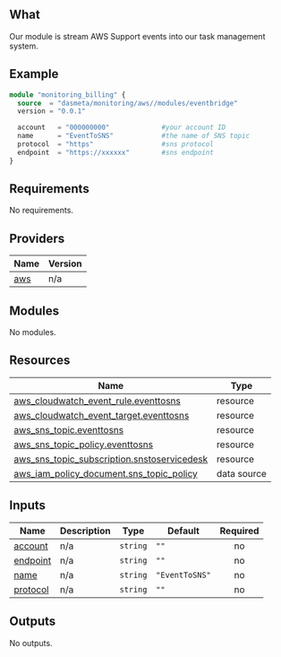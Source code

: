 ## What

Our module is stream AWS Support events into our task management system.

## Example

```terraform
module "monitoring_billing" {
  source  = "dasmeta/monitoring/aws//modules/eventbridge"
  version = "0.0.1"

  account   = "000000000"             #your account ID
  name      = "EventToSNS"            #the name of SNS topic
  protocol  = "https"                 #sns protocol
  endpoint  = "https://xxxxxx"        #sns endpoint
}
```

## Requirements

No requirements.

## Providers

| Name | Version |
|------|---------|
| <a name="provider_aws"></a> [aws](#provider\_aws) | n/a |

## Modules

No modules.

## Resources

| Name | Type |
|------|------|
| [aws_cloudwatch_event_rule.eventtosns](https://registry.terraform.io/providers/hashicorp/aws/latest/docs/resources/cloudwatch_event_rule) | resource |
| [aws_cloudwatch_event_target.eventtosns](https://registry.terraform.io/providers/hashicorp/aws/latest/docs/resources/cloudwatch_event_target) | resource |
| [aws_sns_topic.eventtosns](https://registry.terraform.io/providers/hashicorp/aws/latest/docs/resources/sns_topic) | resource |
| [aws_sns_topic_policy.eventtosns](https://registry.terraform.io/providers/hashicorp/aws/latest/docs/resources/sns_topic_policy) | resource |
| [aws_sns_topic_subscription.snstoservicedesk](https://registry.terraform.io/providers/hashicorp/aws/latest/docs/resources/sns_topic_subscription) | resource |
| [aws_iam_policy_document.sns_topic_policy](https://registry.terraform.io/providers/hashicorp/aws/latest/docs/data-sources/iam_policy_document) | data source |

## Inputs

| Name | Description | Type | Default | Required |
|------|-------------|------|---------|:--------:|
| <a name="input_account"></a> [account](#input\_account) | n/a | `string` | `""` | no |
| <a name="input_endpoint"></a> [endpoint](#input\_endpoint) | n/a | `string` | `""` | no |
| <a name="input_name"></a> [name](#input\_name) | n/a | `string` | `"EventToSNS"` | no |
| <a name="input_protocol"></a> [protocol](#input\_protocol) | n/a | `string` | `""` | no |


## Outputs

No outputs.

